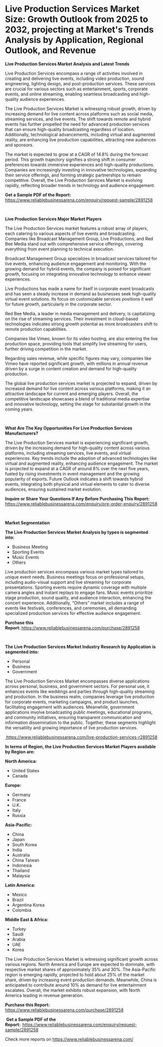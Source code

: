 <p><h1>Live Production Services Market Size: Growth Outlook from 2025 to 2032, projecting at Market's Trends Analysis by Application, Regional Outlook, and Revenue</h1></p><p><strong>Live Production Services Market Analysis and Latest Trends</strong></p>
<p><p>Live Production Services encompass a range of activities involved in creating and delivering live events, including video production, sound engineering, lighting design, and post-production services. These services are crucial for various sectors such as entertainment, sports, corporate events, and online streaming, enabling seamless broadcasting and high-quality audience experiences.</p><p>The Live Production Services Market is witnessing robust growth, driven by increasing demand for live content across platforms such as social media, streaming services, and live events. The shift towards remote and hybrid events has further propelled the need for advanced production services that can ensure high-quality broadcasting regardless of location. Additionally, technological advancements, including virtual and augmented reality, are enhancing live production capabilities, attracting new audiences and sponsors.</p><p>The market is expected to grow at a CAGR of 14.8% during the forecast period. This growth trajectory signifies a strong shift in consumer preferences towards immersive experiences and high-quality productions. Companies are increasingly investing in innovative technologies, expanding their service offerings, and forming strategic partnerships to remain competitive. Overall, the Live Production Services Market is evolving rapidly, reflecting broader trends in technology and audience engagement.</p></p>
<p><strong>Get a Sample PDF of the Report:&nbsp;</strong> <a href="https://www.reliablebusinessarena.com/enquiry/request-sample/2891258?utm_campaign=2635&utm_medium=2&utm_source=Github&utm_content=ia&utm_term=14032025&utm_id=live-production-services">https://www.reliablebusinessarena.com/enquiry/request-sample/2891258</a></p>
<p>&nbsp;</p>
<p><strong>Live Production Services Major Market Players</strong></p>
<p><p>The Live Production Services market features a robust array of players, each catering to various aspects of live events and broadcasting. Companies like Broadcast Management Group, Live Productions, and Red Bee Media stand out with comprehensive service offerings, covering everything from event planning to technical execution.</p><p>Broadcast Management Group specializes in broadcast services tailored for live events, enhancing audience engagement and monitoring. With the growing demand for hybrid events, the company is poised for significant growth, focusing on integrating innovative technology to enhance viewer experiences.</p><p>Live Productions has made a name for itself in corporate event broadcasts and has seen a steady increase in demand as businesses seek high-quality virtual event solutions. Its focus on customizable services positions it well for future growth, particularly in the corporate sector.</p><p>Red Bee Media, a leader in media management and delivery, is capitalizing on the rise of streaming services. Their investment in cloud-based technologies indicates strong growth potential as more broadcasters shift to remote production capabilities. </p><p>Companies like Vimeo, known for its video hosting, are also entering the live production space, providing tools that simplify live streaming for users, further driving competition in the market.</p><p>Regarding sales revenue, while specific figures may vary, companies like Vimeo have reported significant growth, with millions in annual revenue driven by a surge in content creation and demand for high-quality production.</p><p>The global live production services market is projected to expand, driven by increased demand for live content across various platforms, making it an attractive landscape for current and emerging players. Overall, the competitive landscape showcases a blend of traditional media expertise and innovative technology, setting the stage for substantial growth in the coming years.</p></p>
<p>&nbsp;</p>
<p><strong>What Are The Key Opportunities For Live Production Services Manufacturers?</strong></p>
<p><p>The Live Production Services market is experiencing significant growth, driven by the increasing demand for high-quality content across various platforms, including streaming services, live events, and virtual experiences. Key trends include the adoption of advanced technologies like virtual and augmented reality, enhancing audience engagement. The market is projected to expand at a CAGR of around 8% over the next five years, fueled by rising investments in event management and the growing popularity of esports. Future Outlook indicates a shift towards hybrid events, integrating both physical and virtual elements to cater to diverse audiences, ensuring sustained market evolution.</p></p>
<p><strong>Inquire or Share Your Questions If Any Before Purchasing This Report:</strong> <a href="https://www.reliablebusinessarena.com/enquiry/pre-order-enquiry/2891258?utm_campaign=2635&utm_medium=2&utm_source=Github&utm_content=ia&utm_term=14032025&utm_id=live-production-services">https://www.reliablebusinessarena.com/enquiry/pre-order-enquiry/2891258</a></p>
<p>&nbsp;</p>
<p><strong>Market Segmentation</strong></p>
<p><strong>The Live Production Services Market Analysis by types is segmented into:</strong></p>
<p><ul><li>Business Meeting</li><li>Sporting Events</li><li>Music Events</li><li>Others</li></ul></p>
<p><p>Live production services encompass various market types tailored to unique event needs. Business meetings focus on professional setups, including audio-visual support and live streaming for corporate presentations. Sporting events require dynamic coverage with multiple camera angles and instant replays to engage fans. Music events prioritize stage production, sound quality, and audience interaction, enhancing the concert experience. Additionally, “Others” market includes a range of events like festivals, conferences, and ceremonies, all demanding specialized production services for effective audience engagement.</p></p>
<p><strong>Purchase this Report:&nbsp;</strong><a href="https://www.reliablebusinessarena.com/purchase/2891258?utm_campaign=2635&utm_medium=2&utm_source=Github&utm_content=ia&utm_term=14032025&utm_id=live-production-services">https://www.reliablebusinessarena.com/purchase/2891258</a></p>
<p>&nbsp;</p>
<p><strong>The Live Production Services Market Industry Research by Application is segmented into:</strong></p>
<p><ul><li>Personal</li><li>Business</li><li>Government</li></ul></p>
<p><p>The Live Production Services Market encompasses diverse applications across personal, business, and government sectors. For personal use, it enhances events like weddings and parties through high-quality streaming and production. In the business realm, companies leverage live production for corporate events, marketing campaigns, and product launches, facilitating engagement with audiences. Meanwhile, government applications involve broadcasting public meetings, educational programs, and community initiatives, ensuring transparent communication and information dissemination to the public. Together, these segments highlight the versatility and growing importance of live production services.</p></p>
<p><a href="https://www.reliablebusinessarena.com/live-production-services-r2891258?utm_campaign=2635&utm_medium=2&utm_source=Github&utm_content=ia&utm_term=14032025&utm_id=live-production-services">&nbsp;https://www.reliablebusinessarena.com/live-production-services-r2891258</a></p>
<p><strong>In terms of Region, the Live Production Services Market Players available by Region are:</strong></p>
<p>
    <p> <strong> North America: </strong>
        <ul>
            <li>United States</li>
            <li>Canada</li>
        </ul>
        </p> 
    <p> <strong> Europe: </strong>
        <ul>
            <li>Germany</li>
            <li>France</li>
            <li>U.K.</li>
            <li>Italy</li>
            <li>Russia</li>
        </ul>
        </p> 
    <p> <strong> Asia-Pacific: </strong>
        <ul>
            <li>China</li>
            <li>Japan</li>
            <li>South Korea</li>
            <li>India</li>
            <li>Australia</li>
            <li>China Taiwan</li>
            <li>Indonesia</li>
            <li>Thailand</li>
            <li>Malaysia</li>
        </ul>
        </p> 
    <p> <strong> Latin America: </strong>
        <ul>
            <li>Mexico</li>
            <li>Brazil</li>
            <li>Argentina Korea</li>
            <li>Colombia</li>
        </ul>
        </p> 
    <p> <strong> Middle East & Africa: </strong>
        <ul>
            <li>Turkey</li>
            <li>Saudi</li>
            <li>Arabia</li>
            <li>UAE</li>
            <li>Korea</li>
        </ul>
    </p>
    </p>
<p><p>The Live Production Services Market is witnessing significant growth across various regions. North America and Europe are expected to dominate, with respective market shares of approximately 35% and 30%. The Asia-Pacific region is emerging rapidly, projected to hold about 25% of the market share, driven by increasing event production demands. Meanwhile, China is anticipated to contribute around 10% as demand for live entertainment escalates. Overall, the market exhibits robust expansion, with North America leading in revenue generation.</p></p>
<p><strong>Purchase this Report: </strong><a href="https://www.reliablebusinessarena.com/purchase/2891258?utm_campaign=2635&utm_medium=2&utm_source=Github&utm_content=ia&utm_term=14032025&utm_id=live-production-services">https://www.reliablebusinessarena.com/purchase/2891258</a></p>
<p>&nbsp;<strong>Get a Sample PDF of the Report:&nbsp;&nbsp;</strong><a href="https://www.reliablebusinessarena.com/enquiry/request-sample/2891258?utm_campaign=2635&utm_medium=2&utm_source=Github&utm_content=ia&utm_term=14032025&utm_id=live-production-services">https://www.reliablebusinessarena.com/enquiry/request-sample/2891258</a></p>
<p><strong></strong></p>
<p>Check more reports on <a href="https://www.reliablebusinessarena.com/?utm_campaign=2635&utm_medium=2&utm_source=Github&utm_content=ia&utm_term=14032025&utm_id=live-production-services">https://www.reliablebusinessarena.com/</a></p>